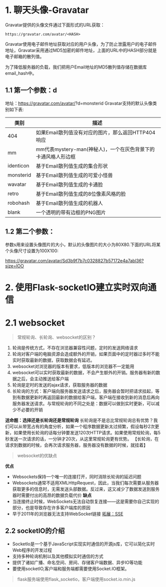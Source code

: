 # 1. 聊天头像-Gravatar
Gravatar提供的头像文件通过下面形式的URL获取：
```shell
https://gravatar.com/avatar/<HASH>
```
Gravatar使用电子邮件地址获取对应的用户头像，为了防止泄露用户的电子邮件地址，Gravatar采用通过MD5加密的邮件地址，上面的URL中的HASH部分就是电子邮箱的散列值。

为了降低服务器的负载，我们把用户Email地址的MD5散列值存储在数据库email_hash中。

## 1.1 第一个参数：d
地址：https://gravatar.com/avatar/<HASH>?d=monsterid
Gravatar支持的默认头像类别如下表:

| 类别  | 描述  |
| ------------ | ------------ |
| 404  |如果Email散列值没有对应的图片，那么返回HTTP404响应   |
|  mm | mm代表mystery-man(神秘人)，一个在灰色背景下的卡通风格人形边框  |
| identicon  | 基于Email散列值生成的集合形状  |
| monsterid  | 基于Email散列值生成的可爱小怪兽  |
| wavatar  | 基于Email散列值生成的卡通脸  |
| retro  | 基于Email散列值生成的8位像素风格的脸  |
| robohash  | 基于Email散列值生成的机器人  |
| blank   | 一个透明的带有边框的PNG图片  |


## 1.2 第二个参数：
参数s用来设置头像图片的大小，默认的头像图片的大小为80X80.下面的URL将某个头像尺寸设置为100X100:

https://gravatar.com/avatar/Sd3b9f7b7c0328827b57172e4a7abl36?size=lOO

# 2. 使用Flask-socketIO建立实时双向通信

# 2.1 websocket
> 常规轮询、长轮询、websocket的区别？
1. 轮询是传统方式，不存在浏览器兼容性问题，定时的发送网络请求
2. 轮询对客户端的电脑资源会造成额外的开销，如果页面中的定时器过多时不能实时获取最新的数据，获取数据会有延迟。
3. websocket对浏览器的版本有要求，低版本的浏览器不一定能用
3. websocket可以实时获取最新的数据，不会产生额外的开销。服务器有新的数据之后，会主动推送给客户端
4. 轮询是定时的发送的ajax请求，获取服务器的数据
5. 长轮询的方式：客户端向服务器发送请求之后，服务器会暂时把请求挂起，等到有数据更新时再返回最新的数据给客户端，客户端在接收到新的消息后再向服务器发送请求。与常规轮询的不同之处是：数据可以做到实时更新，可以减少不必要的开销



**送命题：选择还是长轮询还是常规轮询**
长轮询是不是总比常规轮询总有优势？我们可以从带宽占有的角度分析，如果一个程序数据更新太过频繁，假设每秒2次更新，如果使用长轮询的话每分钟要发送120次HTTP请求。如果使用常规轮询，每5秒发送一次请求的话，一分钟才20次，从这里常规轮询更有优势。
【长轮询，在请求到数据的时候，会再次请求服务器，服务器没有数据的时候，就挂着】

> websocket的优缺点

**优点**
* Websockets保持一个唯一的连接打开，同时消除长轮询的延迟问题
* Websockets通常不适用XMLHttpRequest，因此，当我们每次需要从服务器获取更多的信息时，无需发送头部数据。反过来，这又减少了数据发送到服务器时需要付出的高昂的数据负载代价
**缺点**
* 当连接终止时候，WebSockets无法自动恢复连接——这是需要你自己实现的部分，也是导致存在许多客户端库的原因
* 早于2011年的浏览器无法支持WebSocket链接
[拓展：SSE](https://www.cnblogs.com/goloving/p/9196066.html)
  
## 2.2 socketIO的介绍
* SocketIo是一个基于JavaScript实现实时通信的开源js库，它可以简化实时Web程序的开发过程
* 支持多种轮询机制以及其他模拟实时通信的方式
* 提供了诸如广播、命名空间、房间、存储客户端数据、异步IO等功能
* 要使用socketIO,客户端和服务端都需要使用Socket.IO框架。
> flask服务端使用flask_socketio，客户端使用socket.io.min.js